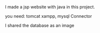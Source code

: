 
I made a jsp website with java in this project.

you need: tomcat xampp, mysql Connector

I shared the database as an image